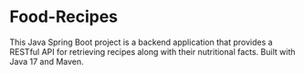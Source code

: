 # Food-Recipes
This Java Spring Boot project is a backend application that provides a RESTful API for retrieving recipes along with their nutritional facts. Built with Java 17 and Maven.
